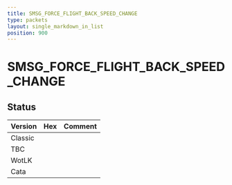 ```yaml
---
title: SMSG_FORCE_FLIGHT_BACK_SPEED_CHANGE
type: packets
layout: single_markdown_in_list
position: 900
---
```


# SMSG_FORCE_FLIGHT_BACK_SPEED_CHANGE

## Status

Version | Hex | Comment
---------- | ---------- | ---------- 
Classic |  |  
TBC |  |  
WotLK |  |  
Cata |  |  

